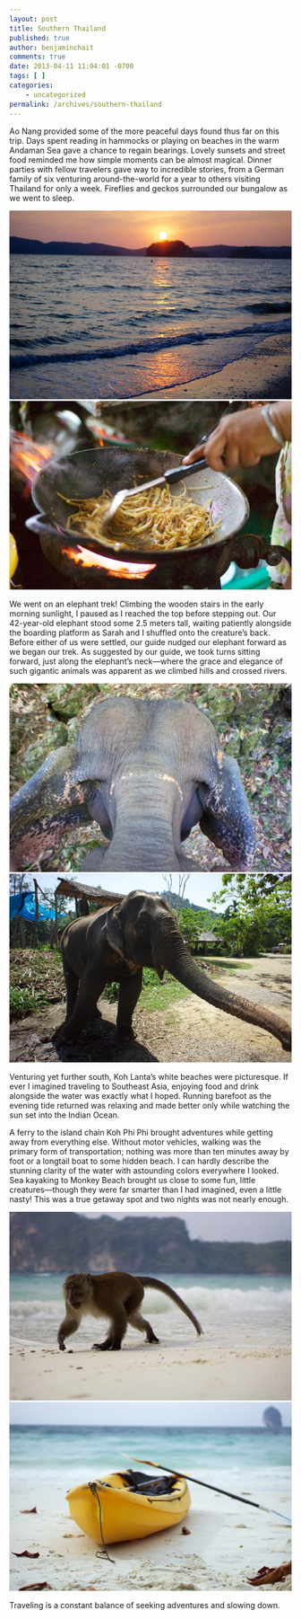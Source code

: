 ```yaml
---
layout: post
title: Southern Thailand
published: true
author: benjaminchait
comments: true
date: 2013-04-11 11:04:01 -0700
tags: [ ]
categories:
    - uncategorized
permalink: /archives/southern-thailand
---
```

Ao Nang provided some of the more peaceful days found thus far on this trip. Days spent reading in hammocks or playing on beaches in the warm Andaman Sea gave a chance to regain bearings. Lovely sunsets and street food reminded me how simple moments can be almost magical. Dinner parties with fellow travelers gave way to incredible stories, from a German family of six venturing around-the-world for a year to others visiting Thailand for only a week. Fireflies and geckos surrounded our bungalow as we went to sleep.


![Ao Nang sunset][1]
![Street food][2]

We went on an elephant trek! Climbing the wooden stairs in the early morning sunlight, I paused as I reached the top before stepping out. Our 42-year-old elephant stood some 2.5 meters tall, waiting patiently alongside the boarding platform as Sarah and I shuffled onto the creature&#8217;s back. Before either of us were settled, our guide nudged our elephant forward as we began our trek. As suggested by our guide, we took turns sitting forward, just along the elephant&#8217;s neck—where the grace and elegance of such gigantic animals was apparent as we climbed hills and crossed rivers.


![Elephant, while riding][3]
![Elephant, from ground][4]

Venturing yet further south, Koh Lanta&#8217;s white beaches were picturesque. If ever I imagined traveling to Southeast Asia, enjoying food and drink alongside the water was exactly what I hoped. Running barefoot as the evening tide returned was relaxing and made better only while watching the sun set into the Indian Ocean.

A ferry to the island chain Koh Phi Phi brought adventures while getting away from everything else. Without motor vehicles, walking was the primary form of transportation; nothing was more than ten minutes away by foot or a longtail boat to some hidden beach. I can hardly describe the stunning clarity of the water with astounding colors everywhere I looked. Sea kayaking to Monkey Beach brought us close to some fun, little creatures—though they were far smarter than I had imagined, even a little nasty! This was a true getaway spot and two nights was not nearly enough.


![Monkey on beach][5]
![Sea kayak][6]

Traveling is a constant balance of seeking adventures and slowing down.

 [1]: /wp-content/uploads/media/img/2013/03/southern-thailand/DSC03863.jpg
 [2]: /wp-content/uploads/media/img/2013/03/southern-thailand/DSC03881.jpg
 [3]: /wp-content/uploads/media/img/2013/03/southern-thailand/DSC03926.jpg
 [4]: /wp-content/uploads/media/img/2013/03/southern-thailand/DSC04001.jpg
 [5]: /wp-content/uploads/media/img/2013/03/southern-thailand/DSC04068.jpg
 [6]: /wp-content/uploads/media/img/2013/03/southern-thailand/DSC04100.jpg

